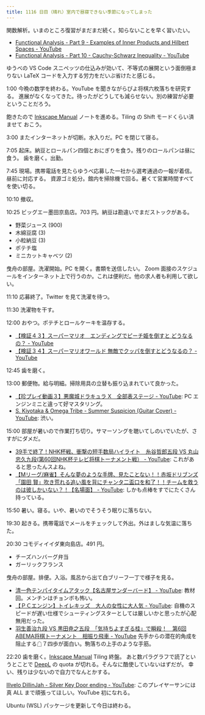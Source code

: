 ```yaml
---
title: 1116 日目（晴れ）室内で昼寝できない季節になってしまった
---
```


関数解析。いまのところ復習がまだまだ続く。知らないことを早く習いたい。

* [Functional Analysis - Part 9 - Examples of Inner Products and Hilbert Spaces - YouTube](https://www.youtube.com/watch?v=eiD6OueArHE&list=PLBh2i93oe2qsGKDOsuVVw-OCAfprrnGfr&index=9)
* [Functional Analysis - Part 10 - Cauchy-Schwarz Inequality - YouTube](https://www.youtube.com/watch?v=4HOvKSPl6yM&list=PLBh2i93oe2qsGKDOsuVVw-OCAfprrnGfr&index=10)

ゆうべの VS Code スニペッツの仕込みが効いて、不等式の展開という面倒極まりない
LaTeX コードを入力する労力をだいぶ省けたと感じる。

1:00 今晩の数学を終わる。YouTube を聞きながらぴよ将棋六枚落ちを研究する。
進展がなくなってきた。待ったがどうしても減らせない。別の練習が必要ということだろう。

飽きたので [Inkscape Manual] ノートを進める。Tiling の Shift モードくらい済ませて
おこう。

3:00 またインターネットが切断。水入りだ。PC を閉じて寝る。

7:05 起床。納豆とロールパン四個とおにぎりを食う。残りのロールパンは昼に食う。
歯を磨く。出勤。

7:45 現場。携帯電話を見たらゆうべ応募した一社から選考通過の一報が着信。昼前に対応する。
資源ゴミ処分。館内を掃除機で回る。暑くて営業時間すべてを使い切る。

10:10 撤収。

10:25 ビッグエー墨田京島店。703 円。納豆は勘違いでまだストックがある。

* 野菜ジュース (900)
* 木綿豆腐 (3)
* 小粒納豆 (3)
* ポテチ塩
* ミニカットキャベツ (2)

曳舟の部屋。洗濯開始。PC を開く。書類を送信したい。
Zoom 面接のスケジュールをインターネット上で行うのか。これは便利だ。他の求人者も利用して欲しい。

11:10 応募終了。Twitter を見て洗濯を待つ。

11:30 洗濯物を干す。

12:00 おやつ。ポテチとロールケーキを温存する。

* [【検証４３】スーパーマリオ　エンディングでピーチ姫を倒すと どうなるの？ - YouTube](https://www.youtube.com/watch?v=Y2uGL6jq8LA)
* [【検証３４】スーパーマリオワールド 無敵でクッパを倒すとどうなるの？ - YouTube](https://www.youtube.com/watch?v=IOlWFxoz1Vs)

12:45 歯を磨く。

13:00 郵便物。給与明細。掃除用具の立替も振り込まれていて良かった。

* [【珍プレイ動画３】悪魔城ドラキュラ X　全部表ステージ - YouTube](https://www.youtube.com/watch?v=vwTphWSnAbc):
  PC エンジンミニと違って好マスタリング。
* [S. Kiyotaka &amp; Omega Tribe - Summer Suspicion (Guitar Cover) - YouTube](https://www.youtube.com/watch?v=KsVV1q37dpc):
  渋い。

15:00 部屋が暑いので作業打ち切り。サマーソングを聴いてしのいでいたが、さすがにダメだ。

* [39手で終了！NHK杯戦、衝撃の短手数局ハイライト　糸谷哲郎五段 VS 丸山忠久九段(第60回NHK杯テレビ将棋トーナメント戦） - YouTube](https://www.youtube.com/watch?v=L-867VBHuVI):
  これがあると思ったんスよね。
* [【Mリーグ/麻雀】そんな夢のような手牌、見たことない！！赤坂ドリブンズ「園田 賢」吹き荒れる追い風を背にチャンタ二盃口を和了！！チームを救うのは彼しかいない？！【名場面】 - YouTube](https://www.youtube.com/watch?v=e4F7Xervd2E):
  しかも点棒をすでにたくさん持っている。

15:50 暑い。寝る。いや、暑いのでそうそう眠りに落ちない。

19:30 起きる。携帯電話でメールをチェックして外出。外はましな気温に落ちた。

20:30 コモディイイダ東向島店。491 円。

* チーズハンバーグ弁当
* ガーリックフランス

曳舟の部屋。排便。入浴。風呂から出て白ブリーフ一丁で様子を見る。

* [清一色テンパイタイムアタック【名古屋サンダーバード】 - YouTube](https://www.youtube.com/watch?v=qJCyIOTeK7g):
  教材回。メンチンはチョンボも怖い。
* [【ＰＣエンジン】トイレキッズ　大人の女性に大人気 - YouTube](https://www.youtube.com/watch?v=cmZ6ilvgKOI):
  自機のスピードが遅い仕様でシューティングスターとしては厳しいかと思ったが心配無用だった。
* [羽生善治九段 VS 黒田尭之五段　「気持ちよすぎる桂」で瞬殺！　第6回ABEMA将棋トーナメント　相振り飛車 - YouTube](https://www.youtube.com/watch?v=jSoOde9Foz8)
  先手からの潜在的角成を阻止する☖７四歩が面白い。駒落ちの上手のような手筋。

22:20 歯を磨く。[Inkscape Manual] Tiling 終盤。
あと数パラグラフで読了というとことで [DeepL] の quota が切れる。そんなに酷使していないはずだが。
幸い、残りは少ないので自力でなんとかする。

[Illvelo DillinJah - Silver Key Door ending - YouTube](https://www.youtube.com/watch?v=fQ29eZMdK5s):
このプレイヤーサンには真 ALL まで頑張ってほしい。YouTube 初になれる。

Ubuntu (WSL) パッケージを更新して今日は終わる。

[DeepL]: https://www.deepl.com/translator
[Inkscape Manual]: <http://tavmjong.free.fr/INKSCAPE/MANUAL/html/>
